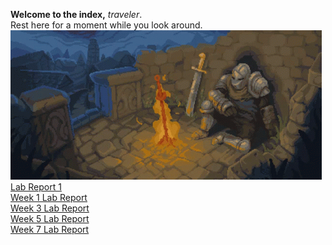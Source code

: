 **Welcome to the index,** *traveler*.  
Rest here for a moment while you look around.  
![Site of Grace](dark-souls-bonfire.gif)  
[Lab Report 1](https://Chasesgithub.github.io/cse15l-lab-reports/lab-report-1-week-0.html)  
[Week 1 Lab Report](https://Chasesgithub.github.io/cse15l-lab-reports/week-1-lab-report.html)  
[Week 3 Lab Report](https://Chasesgithub.github.io/cse15l-lab-reports/week-3-lab-report.html)  
[Week 5 Lab Report](https://Chasesgithub.github.io/cse15l-lab-reports/week-5-lab-report.html)  
[Week 7 Lab Report](https://Chasesgithub.github.io/cse15l-lab-reports/week-7-lab-report.html)

